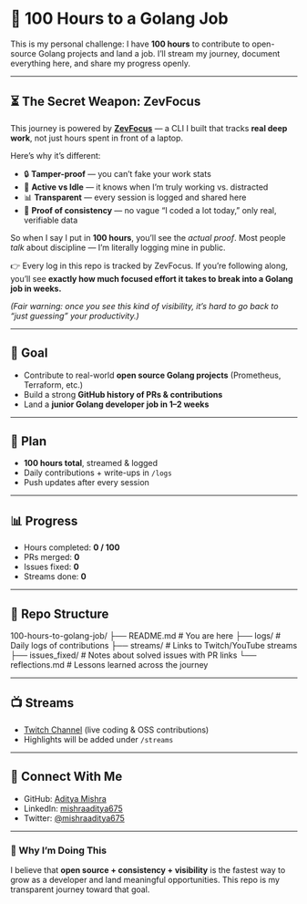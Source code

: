 # 🚀 100 Hours to a Golang Job

This is my personal challenge: I have **100 hours** to contribute to open-source Golang projects and land a job.
I’ll stream my journey, document everything here, and share my progress openly.

---

## ⏳ The Secret Weapon: ZevFocus

This journey is powered by **[ZevFocus](https://zevfocus.github.io/ZevFocus)** — a CLI I built that tracks **real deep work**, not just hours spent in front of a laptop.

Here’s why it’s different:
- 🔒 **Tamper-proof** — you can’t fake your work stats
- 🧠 **Active vs Idle** — it knows when I’m truly working vs. distracted
- 📊 **Transparent** — every session is logged and shared here
- 🚀 **Proof of consistency** — no vague “I coded a lot today,” only real, verifiable data

So when I say I put in **100 hours**, you’ll see the *actual proof*.
Most people *talk* about discipline — I’m literally logging mine in public.

👉 Every log in this repo is tracked by ZevFocus.
If you’re following along, you’ll see **exactly how much focused effort it takes to break into a Golang job in weeks.**

*(Fair warning: once you see this kind of visibility, it’s hard to go back to “just guessing” your productivity.)*

---

## 🎯 Goal
- Contribute to real-world **open source Golang projects** (Prometheus, Terraform, etc.)
- Build a strong **GitHub history of PRs & contributions**
- Land a **junior Golang developer job in 1–2 weeks**

---

## 📅 Plan
- **100 hours total**, streamed & logged
- Daily contributions + write-ups in `/logs`
- Push updates after every session

---

## 📊 Progress
- Hours completed: **0 / 100**
- PRs merged: **0**
- Issues fixed: **0**
- Streams done: **0**

---

## 📂 Repo Structure
100-hours-to-golang-job/
├── README.md # You are here
├── logs/ # Daily logs of contributions
├── streams/ # Links to Twitch/YouTube streams
├── issues_fixed/ # Notes about solved issues with PR links
└── reflections.md # Lessons learned across the journey

---

## 📺 Streams
- [Twitch Channel](https://www.twitch.tv/adityamishra675) (live coding & OSS contributions)
- Highlights will be added under `/streams`

---

## 🙌 Connect With Me
- GitHub: [Aditya Mishra](https://github.com/2003Aditya)
- LinkedIn: [mishraaditya675](https://linkedin.com/in/adityamishra675)
- Twitter: [@mishraaditya675](https://x.com/mishraaditya675)

---

### 🌟 Why I’m Doing This
I believe that **open source + consistency + visibility** is the fastest way to grow as a developer and land meaningful opportunities. This repo is my transparent journey toward that goal.
